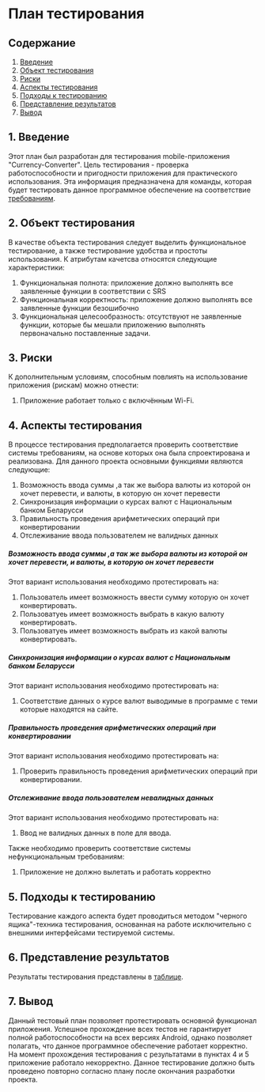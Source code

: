 # План тестирования  
## Содержание    

1. [Введение](#par1) 
2. [Объект тестирования](#par2)
3. [Риски](#par3)
4. [Аспекты тестирования](#par4)
5. [Подходы к тестированию](#par5)
6. [Представление результатов](#par6)
7. [Вывод](#par7)

## <a name="par1">1. Введение</a>
Этот план был разработан для тестирования mobile-приложения "Currency-Converter". Цель тестирования - проверка работоспособности и пригодности
приложения для практического использования. 
Эта информация предназначена для команды, которая будет тестировать данное программное обеспечение на соответствие [требованиям](https://github.com/IlyaDanilovich/Currency-Converter/blob/master/SRS.md).

## <a name="par2">2. Объект тестирования</a>
В качестве объекта тестирования следует выделить функциональное тестирование, а также тестирование удобства и простоты использования. 
К атрибутам качетсва относятся следующие характеристики:
1. Функциональная полнота: приложение должно выполнять все заявленные функции в соответствии с SRS
2. Функциональная корректность: приложение должно выполнять все заявленные функции безошибочно
3. Функциональная целесообразность: отсутствуют не заявленные функции, которые бы мешали приложению выполнять первоначально поставленные задачи.

## <a name="par3">3. Риски</a>
К дополнительным условиям, способным повлиять на использование приложения (рискам) можно отнести:
1. Приложение работает только с включённым Wi-Fi.

## <a name="par4">4. Аспекты тестирования</a>
В процессе тестирования предполагается проверить соответствие  системы требованиям, на основе которых она была спроектирована и 
реализована. Для данного проекта основными функциями  являются следующие:
1. Возможность ввода суммы ,а так же выбора валюты из которой он хочет перевести, и валюты, в которую он хочет перевести
2. Синхронизация информации о курсах валют с Национальным банком Беларусси
3. Правильность проведения арифметических операций при конвертировании
4. Отслеживание ввода пользователем не валидных данных

 ##### Возможность ввода суммы ,а так же выбора валюты из которой он хочет перевести, и валюты, в которую он хочет перевести
Этот вариант использования необходимо протестировать на:
1. Пользователь имеет возможность ввести сумму которую он хочет конвертировать.
2. Пользоватуеь имеет возможность выбрать в какую валюту конвертировать.
3. Пользоватуеь имеет возможность выбрать из какой валюты конвертировать.

##### Синхронизация информации о курсах валют с Национальным банком Беларусси
Этот вариант использования необходимо протестировать на:
1. Соответствие данных о курсе валют выводимые в программе с теми которые находятся на сайте.

##### Правильность проведения арифметических операций при конвертировании
Этот вариант использования необходимо протестировать на:
1. Проверить правильность проведения арифметических операций при конвертировании.


##### Отслеживание ввода пользователем невалидных данных
Этот вариант использования необходимо протестировать на:
1. Ввод не валидных данных в поле для ввода.



Также необходимо проверить соответствие системы нефункциональным требованиям:  
1. Приложение не должно вылетать и работать корректно

## <a name="par5">5. Подходы к тестированию</a>
Тестирование каждого аспекта будет проводиться методом "черного ящика"-техника тестирования, основанная на работе
исключительно с внешними интерфейсами тестируемой системы.

## <a name="par6">6. Представление результатов</a>
Результаты тестирования представлены в [таблице](https://github.com/danila16030/Tower-defence/blob/master/%D0%A2%D0%B5%D1%81%D1%82%D0%B8%D1%80%D0%BE%D0%B2%D0%B0%D0%BD%D0%B8%D0%B5/TestResualt.md).

## <a name="par7">7. Вывод</a>
Данный тестовый план позволяет протестировать основной функционал приложения. Успешное прохождение всех тестов не гарантирует полной работоспособности на всех версиях Android, однако позволяет полагать, что данное программное обеспечение работает корректно. На момент прохождения тестирования с результатами в пунктах 4 и 5 приложение работало некорректно. Данное тестирование должно быть проведено повторно согласно плану после окончания разработки проекта.
